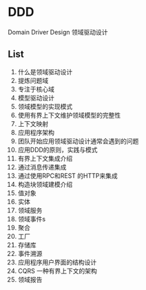 # DDD

Domain Driver Design 领域驱动设计

## List

01. 什么是领域驱动设计
02. 提炼问题域
03. 专注于核心域
04. 模型驱动设计
05. 领域模型的实现模式
06. 使用有界上下文维护领域模型的完整性
07. 上下文映射
08. 应用程序架构
09. 团队开始应用领域驱动设计通常会遇到的问题
10. 应用DDD的原则，实践与模式
11. 有界上下文集成介绍
12. 通过消息传递集成
13. 通过使用RPC和REST 的HTTP来集成
14. 构造块领域建模介绍
15. 值对象
16. 实体
17. 领域服务
18. 领域事件s
19. 聚合
20. 工厂
21. 存储库
22. 事件溯源
23. 应用程序用户界面的结构设计
24. CQRS 一种有界上下文的架构
25. 领域报告
  